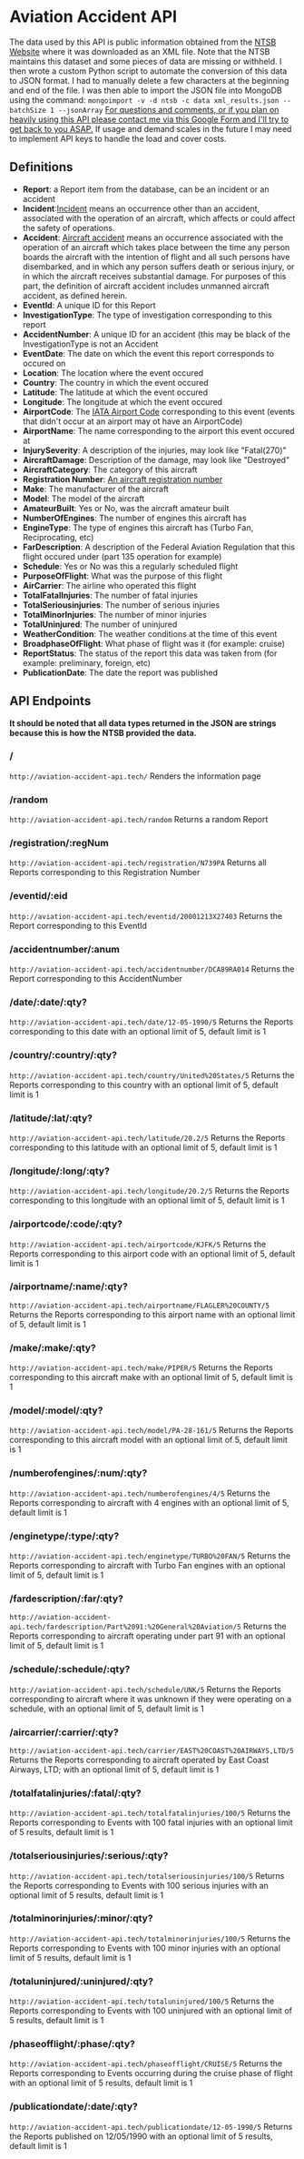 # Aviation Accident API

The data used by this API is public information obtained from the [NTSB Website](https://www.ntsb.gov/investigations/AccidentReports/_layouts/ntsb.aviation/Index.aspx) where it was downloaded as an XML file. Note that the NTSB maintains this dataset and some pieces of data are missing or withheld. I then wrote a custom Python script to automate the conversion of this data to JSON format. I had to manually delete a few characters at the beginning and end of the file. I was then able to import the JSON file into MongoDB using the command: `mongoimport -v -d ntsb -c data xml_results.json --batchSize 1 --jsonArray`
[For questions and comments, or if you plan on heavily using this API please contact me via this Google Form and I'll try to get back to you ASAP.](https://docs.google.com/forms/d/e/1FAIpQLScpHdcjWVSzXQmOPy2T-lw-AIepDzjpZUvm7xr-VxxUknVtEQ/viewform?usp=sf_link) If usage and demand scales in the future I may need to implement API keys to handle the load and cover costs.

## Definitions
* **Report**: a Report item from the database, can be an incident or an accident
* **Incident**:[Incident](https://www.law.cornell.edu/cfr/text/49/830.2) means an occurrence other than an accident, associated with the operation of an aircraft, which affects or could affect the safety of operations. 
* **Accident**: [Aircraft accident](https://www.law.cornell.edu/definitions/index.php?width=840&height=800&iframe=true&def_id=166d030bbdd1772f262ce755844a41ae&term_occur=999&term_src=Title:49:Subtitle:B:Chapter:VIII:Part:830:Subpart:A:830.2) means an occurrence associated with the operation of an aircraft which takes place between the time any person boards the aircraft with the intention of flight and all such persons have disembarked, and in which any person suffers death or serious injury, or in which the aircraft receives substantial damage. For purposes of this part, the definition of aircraft accident includes unmanned aircraft accident, as defined herein. 
* **EventId**: A unique ID for this Report
* **InvestigationType**: The type of investigation corresponding to this report
* **AccidentNumber**: A unique ID for an accident (this may be black of the InvestigationType is not an Accident
* **EventDate**: The date on which the event this report corresponds to occured on
* **Location**: The location where the event occured
* **Country**: The country in which the event occured
* **Latitude**: The latitude at which the event occured
* **Longitude**: The longitude at which the event occured
* **AirportCode**: The [IATA Airport Code](https://en.wikipedia.org/wiki/List_of_airports_by_IATA_airport_code:_A) corresponding to this event (events that didn't occur at an airport may ot have an AirportCode)
* **AirportName**: The name corresponding to the airport this event occured at
* **InjurySeverity**: A description of the injuries, may look like "Fatal(270)"
* **AircraftDamage**: Description of the damage, may look like "Destroyed"
* **AircraftCategory**: The category of this aircraft
* **Registration Number**: [An aircraft registration number](https://en.wikipedia.org/wiki/Aircraft_registration)
* **Make**: The manufacturer of the aircraft
* **Model**: The model of the aircraft
* **AmateurBuilt**: Yes or No, was the aircraft amateur built
* **NumberOfEngines**: The number of engines this aircraft has
* **EngineType**: The type of engines this aircraft has (Turbo Fan, Reciprocating, etc)
* **FarDescription**: A description of the Federal Aviation Regulation that this flight occured under (part 135 operation for example)
* **Schedule**: Yes or No was this a regularly scheduled flight
* **PurposeOfFlight**: What was the purpose of this flight
* **AirCarrier**: The airline who operated this flight
* **TotalFatalInjuries**: The number of fatal injuries 
* **TotalSeriousinjuries**: The number of serious injuries
* **TotalMinorInjuries**: The number of minor injuries
* **TotalUninjured**: The number of uninjured 
* **WeatherCondition**: The weather conditions at the time of this event
* **BroadphaseOfFlight**: What phase of flight was it (for example: cruise)
* **ReportStatus**: The status of the report this data was taken from (for example: preliminary, foreign, etc)
* **PublicationDate**: The date the report was published

## API Endpoints
**It should be noted that all data types returned in the JSON are strings because this is how the NTSB provided the data.**
### /
`http://aviation-accident-api.tech/`
Renders the information page
### /random
`http://aviation-accident-api.tech/random`
Returns a random Report
### /registration/:regNum
`http://aviation-accident-api.tech/registration/N739PA` Returns all Reports corresponding to this Registration Number
### /eventid/:eid
`http://aviation-accident-api.tech/eventid/20001213X27403`
Returns the Report corresponding to this EventId
### /accidentnumber/:anum
`http://aviation-accident-api.tech/accidentnumber/DCA89RA014`
Returns the Report corresponding to this AccidentNumber
### /date/:date/:qty?
`http://aviation-accident-api.tech/date/12-05-1990/5`
Returns the Reports corresponding to this date with an optional limit of 5, default limit is 1
### /country/:country/:qty?
`http://aviation-accident-api.tech/country/United%20States/5`
Returns the Reports corresponding to this country with an optional limit of 5, default limit is 1
### /latitude/:lat/:qty?
`http://aviation-accident-api.tech/latitude/20.2/5`
Returns the Reports corresponding to this latitude with an optional limit of 5, default limit is 1
### /longitude/:long/:qty?
`http://aviation-accident-api.tech/longitude/20.2/5`
Returns the Reports corresponding to this longitude with an optional limit of 5, default limit is 1
### /airportcode/:code/:qty?
`http://aviation-accident-api.tech/airportcode/KJFK/5`
Returns the Reports corresponding to this airport code with an optional limit of 5, default limit is 1
### /airportname/:name/:qty?
`http://aviation-accident-api.tech/airportname/FLAGLER%20COUNTY/5`
Returns the Reports corresponding to this airport name with an optional limit of 5, default limit is 1
### /make/:make/:qty?
`http://aviation-accident-api.tech/make/PIPER/5`
Returns the Reports corresponding to this aircraft make with an optional limit of 5, default limit is 1
### /model/:model/:qty?
`http://aviation-accident-api.tech/model/PA-28-161/5`
Returns the Reports corresponding to this aircraft model with an optional limit of 5, default limit is 1
### /numberofengines/:num/:qty?
`http://aviation-accident-api.tech/numberofengines/4/5`
Returns the Reports corresponding to aircraft with 4 engines with an optional limit of 5, default limit is 1
### /enginetype/:type/:qty?
`http://aviation-accident-api.tech/enginetype/TURBO%20FAN/5`
Returns the Reports corresponding to aircraft with Turbo Fan engines with an optional limit of 5, default limit is 1
### /fardescription/:far/:qty?
`http://aviation-accident-api.tech/fardescription/Part%2091:%20General%20Aviation/5`
Returns the Reports corresponding to aircraft operating under part 91 with an optional limit of 5, default limit is 1
### /schedule/:schedule/:qty?
`http://aviation-accident-api.tech/schedule/UNK/5`
Returns the Reports corresponding to aircraft where it was unknown if they were operating on a schedule, with an optional limit of 5, default limit is 1
### /aircarrier/:carrier/:qty?
`http://aviation-accident-api.tech/carrier/EAST%20COAST%20AIRWAYS,LTD/5`
Returns the Reports corresponding to aircraft operated by East Coast Airways, LTD; with an optional limit of 5, default limit is 1
### /totalfatalinjuries/:fatal/:qty?
`http://aviation-accident-api.tech/totalfatalinjuries/100/5`
Returns the Reports corresponding to Events with 100 fatal injuries with an optional limit of 5 results, default limit is 1
### /totalseriousinjuries/:serious/:qty?
`http://aviation-accident-api.tech/totalseriousinjuries/100/5`
Returns the Reports corresponding to Events with 100 serious injuries with an optional limit of 5 results, default limit is 1
### /totalminorinjuries/:minor/:qty?
`http://aviation-accident-api.tech/totalminorinjuries/100/5`
Returns the Reports corresponding to Events with 100 minor injuries with an optional limit of 5 results, default limit is 1
### /totaluninjured/:uninjured/:qty?
`http://aviation-accident-api.tech/totaluninjured/100/5`
Returns the Reports corresponding to Events with 100 uninjured with an optional limit of 5 results, default limit is 1
### /phaseofflight/:phase/:qty?
`http://aviation-accident-api.tech/phaseofflight/CRUISE/5`
Returns the Reports corresponding to Events occurring during the cruise phase of flight with an optional limit of 5 results, default limit is 1
### /publicationdate/:date/:qty?
`http://aviation-accident-api.tech/publicationdate/12-05-1990/5`
Returns the Reports published on 12/05/1990 with an optional limit of 5 results, default limit is 1
